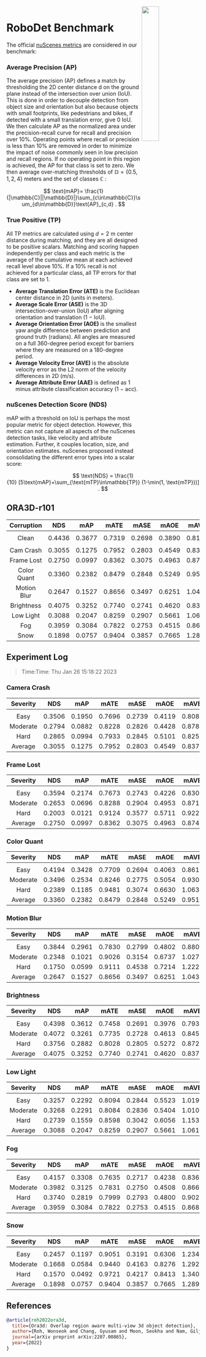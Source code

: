 <img src="F:\Research\Robust BEV Detection\Robust-BEV-Detection\docs\figs\logo2.png" align="right" width="30%">

# RoboDet Benchmark

The official [nuScenes metrics](https://www.nuscenes.org/object-detection/?externalData=all&mapData=all&modalities=Any) are considered in our benchmark:

### Average Precision (AP)

The average precision (AP) defines a match by thresholding the 2D center distance d on the ground plane instead of the intersection over union (IoU). This is done in order to decouple detection from object size and orientation but also because objects with small footprints, like pedestrians and bikes, if detected with a small translation error, give $0$ IoU.
We then calculate AP as the normalized area under the precision-recall curve for recall and precision over 10%. Operating points where recall or precision is less than $10$% are removed in order to minimize the impact of noise commonly seen in low precision and recall regions. If no operating point in this region is achieved, the AP for that class is set to zero. We then average over-matching thresholds of $\mathbb{D}=\{0.5, 1, 2, 4\}$ meters and the set of classes $\mathbb{C}$ :

$$
\text{mAP}= \frac{1}{|\mathbb{C}||\mathbb{D}|}\sum_{c\in\mathbb{C}}\sum_{d\in\mathbb{D}}\text{AP}_{c,d} .
$$

### True Positive (TP)

All TP metrics are calculated using $d=2$ m center distance during matching, and they are all designed to be positive scalars. Matching and scoring happen independently per class and each metric is the average of the cumulative mean at each achieved recall level above $10$%. If a $10$% recall is not achieved for a particular class, all TP errors for that class are set to $1$. 

- **Average Translation Error (ATE)** is the Euclidean center distance in 2D (units in meters). 
- **Average Scale Error (ASE)** is the 3D intersection-over-union (IoU) after aligning orientation and translation ($1$ − IoU).
- **Average Orientation Error (AOE)** is the smallest yaw angle difference between prediction and ground truth (radians). All angles are measured on a full $360$-degree period except for barriers where they are measured on a $180$-degree period.
- **Average Velocity Error (AVE)** is the absolute velocity error as the L2 norm of the velocity differences in 2D (m/s).
- **Average Attribute Error (AAE)** is defined as $1$ minus attribute classification accuracy ($1$ − acc).

### nuScenes Detection Score (NDS)

mAP with a threshold on IoU is perhaps the most popular metric for object detection. However, this metric can not capture all aspects of the nuScenes detection tasks, like velocity and attribute estimation. Further, it couples location, size, and orientation estimates. nuScenes proposed instead consolidating the different error types into a scalar score:

$$
\text{NDS} = \frac{1}{10} [5\text{mAP}+\sum_{\text{mTP}\in\mathbb{TP}} (1-\min(1, \text{mTP}))] .
$$


## ORA3D-r101

| **Corruption** | **NDS** | **mAP** | **mATE** | **mASE** | **mAOE** | **mAVE** | **mAAE** |
| :------------: | :-----: | :-----: | :------: | :------: | :------: | :------: | :------: |
|                |         |         |          |          |          |          |          |
|     Clean      | 0.4436 | 0.3677 | 0.7319 | 0.2698 | 0.3890 | 0.8150 | 0.1975 |
|                |         |         |          |          |          |          |          |
|   Cam Crash    | 0.3055    | 0.1275    | 0.7952     | 0.2803     | 0.4549     | 0.8376     | 0.2145     |
|   Frame Lost   | 0.2750    | 0.0997    | 0.8362     | 0.3075     | 0.4963     | 0.8747     | 0.2340     |
|  Color Quant   | 0.3360    | 0.2382    | 0.8479     | 0.2848     | 0.5249     | 0.9516     | 0.2432     |
|  Motion Blur   | 0.2647    | 0.1527    | 0.8656     | 0.3497     | 0.6251     | 1.0433     | 0.3160     |
|   Brightness   | 0.4075    | 0.3252    | 0.7740     | 0.2741     | 0.4620     | 0.8372     | 0.2029     |
|   Low Light    | 0.3088    | 0.2047    | 0.8259     | 0.2907     | 0.5661     | 1.0612     | 0.2528     |
|      Fog       | 0.3959    | 0.3084    | 0.7822     | 0.2753     | 0.4515     | 0.8685     | 0.2048     |
|      Snow      | 0.1898    | 0.0757    | 0.9404     | 0.3857     | 0.7665     | 1.2890     | 0.3879     |


## Experiment Log

> Time:Time: Thu Jan 26 15:18:22 2023


### Camera Crash

| **Severity** | **NDS** | **mAP** | **mATE** | **mASE** | **mAOE** | **mAVE** | **mAAE** |
| :----------: | :-----: | :-----: | :------: | :------: | :------: | :------: | :------: |
|              |         |         |          |          |          |          |          |
|     Easy     | 0.3506    | 0.1950    | 0.7696     | 0.2739     | 0.4119     | 0.8088     | 0.2046     |
|   Moderate   | 0.2794    | 0.0882    | 0.8228     | 0.2826     | 0.4428     | 0.8784     | 0.2205     |
|     Hard     | 0.2865    | 0.0994    | 0.7933     | 0.2845     | 0.5101     | 0.8255     | 0.2183     |
|   Average    | 0.3055    | 0.1275    | 0.7952     | 0.2803     | 0.4549     | 0.8376     | 0.2145     |


### Frame Lost

| **Severity** | **NDS** | **mAP** | **mATE** | **mASE** | **mAOE** | **mAVE** | **mAAE** |
| :----------: | :-----: | :-----: | :------: | :------: | :------: | :------: | :------: |
|              |         |         |          |          |          |          |          |
|     Easy     | 0.3594    | 0.2174    | 0.7673     | 0.2743     | 0.4226     | 0.8302     | 0.1985     |
|   Moderate   | 0.2653    | 0.0696    | 0.8288     | 0.2904     | 0.4953     | 0.8713     | 0.2097     |
|     Hard     | 0.2003    | 0.0121    | 0.9124     | 0.3577     | 0.5711     | 0.9225     | 0.2937     |
|   Average    | 0.2750    | 0.0997    | 0.8362     | 0.3075     | 0.4963     | 0.8747     | 0.2340     |


### Color Quant

| **Severity** | **NDS** | **mAP** | **mATE** | **mASE** | **mAOE** | **mAVE** | **mAAE** |
| :----------: | :-----: | :-----: | :------: | :------: | :------: | :------: | :------: |
|              |         |         |          |          |          |          |          |
|     Easy     | 0.4194    | 0.3428    | 0.7709     | 0.2694     | 0.4063     | 0.8611     | 0.2117     |
|   Moderate   | 0.3496    | 0.2534    | 0.8246     | 0.2775     | 0.5054     | 0.9301     | 0.2331     |
|     Hard     | 0.2389    | 0.1185    | 0.9481     | 0.3074     | 0.6630     | 1.0636     | 0.2849     |
|   Average    | 0.3360    | 0.2382    | 0.8479     | 0.2848     | 0.5249     | 0.9516     | 0.2432     |


### Motion Blur

| **Severity** | **NDS** | **mAP** | **mATE** | **mASE** | **mAOE** | **mAVE** | **mAAE** |
| :----------: | :-----: | :-----: | :------: | :------: | :------: | :------: | :------: |
|              |         |         |          |          |          |          |          |
|     Easy     | 0.3844    | 0.2961    | 0.7830     | 0.2799     | 0.4802     | 0.8804     | 0.2134     |
|   Moderate   | 0.2348    | 0.1021    | 0.9026     | 0.3154     | 0.6737     | 1.0273     | 0.2714     |
|     Hard     | 0.1750    | 0.0599    | 0.9111     | 0.4538     | 0.7214     | 1.2221     | 0.4632     |
|   Average    | 0.2647    | 0.1527    | 0.8656     | 0.3497     | 0.6251     | 1.0433     | 0.3160     |


### Brightness

| **Severity** | **NDS** | **mAP** | **mATE** | **mASE** | **mAOE** | **mAVE** | **mAAE** |
| :----------: | :-----: | :-----: | :------: | :------: | :------: | :------: | :------: |
|              |         |         |          |          |          |          |          |
|     Easy     | 0.4398    | 0.3612    | 0.7458     | 0.2691     | 0.3976     | 0.7939     | 0.2019     |
|   Moderate   | 0.4072    | 0.3261    | 0.7735     | 0.2728     | 0.4613     | 0.8455     | 0.2050     |
|     Hard     | 0.3756    | 0.2882    | 0.8028     | 0.2805     | 0.5272     | 0.8721     | 0.2019     |
|   Average    | 0.4075    | 0.3252    | 0.7740     | 0.2741     | 0.4620     | 0.8372     | 0.2029     |


### Low Light

| **Severity** | **NDS** | **mAP** | **mATE** | **mASE** | **mAOE** | **mAVE** | **mAAE** |
| :----------: | :-----: | :-----: | :------: | :------: | :------: | :------: | :------: |
|              |         |         |          |          |          |          |          |
|     Easy     | 0.3257    | 0.2292    | 0.8094     | 0.2844     | 0.5523     | 1.0198     | 0.2428     |
|   Moderate   | 0.3268    | 0.2291    | 0.8084     | 0.2836     | 0.5404     | 1.0105     | 0.2445     |
|     Hard     | 0.2739    | 0.1559    | 0.8598     | 0.3042     | 0.6056     | 1.1532     | 0.2710     |
|   Average    | 0.3088    | 0.2047    | 0.8259     | 0.2907     | 0.5661     | 1.0612     | 0.2528     |


### Fog

| **Severity** | **NDS** | **mAP** | **mATE** | **mASE** | **mAOE** | **mAVE** | **mAAE** |
| :----------: | :-----: | :-----: | :------: | :------: | :------: | :------: | :------: |
|              |         |         |          |          |          |          |          |
|     Easy     | 0.4157    | 0.3308    | 0.7635     | 0.2717     | 0.4238     | 0.8362     | 0.2022     |
|   Moderate   | 0.3982    | 0.3125    | 0.7831     | 0.2750     | 0.4508     | 0.8667     | 0.2048     |
|     Hard     | 0.3740    | 0.2819    | 0.7999     | 0.2793     | 0.4800     | 0.9027     | 0.2075     |
|   Average    | 0.3959    | 0.3084    | 0.7822     | 0.2753     | 0.4515     | 0.8685     | 0.2048     |


### Snow

| **Severity** | **NDS** | **mAP** | **mATE** | **mASE** | **mAOE** | **mAVE** | **mAAE** |
| :----------: | :-----: | :-----: | :------: | :------: | :------: | :------: | :------: |
|              |         |         |          |          |          |          |          |
|     Easy     | 0.2457    | 0.1197    | 0.9051     | 0.3191     | 0.6306     | 1.2343     | 0.2871     |
|   Moderate   | 0.1668    | 0.0584    | 0.9440     | 0.4163     | 0.8276     | 1.2921     | 0.4359     |
|     Hard     | 0.1570    | 0.0492    | 0.9721     | 0.4217     | 0.8413     | 1.3406     | 0.4408     |
|   Average    | 0.1898    | 0.0757    | 0.9404     | 0.3857     | 0.7665     | 1.2890     | 0.3879     |



## References

```bib
@article{roh2022ora3d,
  title={Ora3d: Overlap region aware multi-view 3d object detection},
  author={Roh, Wonseok and Chang, Gyusam and Moon, Seokha and Nam, Giljoo and Kim, Chanyoung and Kim, Younghyun and Kim, Sangpil and Kim, Jinkyu},
  journal={arXiv preprint arXiv:2207.00865},
  year={2022}
}
```